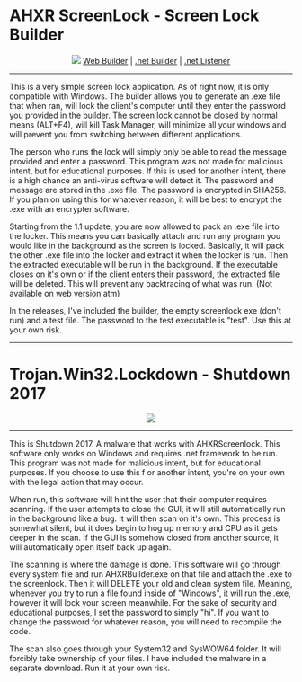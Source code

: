 # AHXR ScreenLock - Screen Lock Builder

<p align="center">
	<img src="https://i.imgur.com/UzyOWNK.png" />
	<a href="https://i.imgur.com/HQhESds.jpg">Web Builder</a> | <a href="https://i.imgur.com/ieYpNPN.png">.net Builder</a> | <a href="https://i.imgur.com/fWVGHxN.png">.net Listener</a>
</p>

---

This is a very simple screen lock application. As of right now, it is only compatible with Windows. The builder allows you to generate an .exe file that when ran, will lock the client's computer until they
enter the password you provided in the builder. The screen lock cannot be closed by normal means (ALT+F4), will kill Task Manager, will minimize all your windows and will prevent you from switching between
different applications.

The person who runs the lock will simply only be able to read the message provided and enter a password. This program was not made for malicious intent, but for educational purposes. If this is used for
another intent, there is a high chance an anti-virus software will detect it. The password and message are stored in the .exe file. The password is encrypted in SHA256. If you plan on using this for
whatever reason, it will be best to encrypt the .exe with an encrypter software. 

Starting from the 1.1 update, you are now allowed to pack an .exe file into the locker. This means you can basically attach and run any program you would like in the background as the screen is locked.
Basically, it will pack the other .exe file into the locker and extract it when the locker is run. Then the extracted executable will be run in the background. If the executable closes on it's own or
if the client enters their password, the extracted file will be deleted. This will prevent any backtracing of what was run. (Not available on web version atm)

In the releases, I've included the builder, the empty screenlock exe (don't run) and a test file. The password to the test executable is "test". Use this at your own risk.

---

# Trojan.Win32.Lockdown - Shutdown 2017

<p align="center">
	<img src="https://i.imgur.com/aaClNNk.png" />
</p>

---

This is Shutdown 2017. A malware that works with AHXRScreenlock. This software only works on Windows and requires .net framework to be run. This program was not made for malicious intent, but for educational purposes.
If you choose to use this f or another intent, you're on your own with the legal action that may occur. 

When run, this software will hint the user that their computer requires scanning. If the user attempts to close the GUI, it will still automatically run in the background like a bug. It will
then scan on it's own. This process is somewhat silent, but it does begin to hog up memory and CPU as it gets deeper in the scan. If the GUI is somehow closed from another source, it will
automatically open itself back up again. 

The scanning is where the damage is done. This software will go through every system file and run AHXRBuilder.exe on that file and attach the .exe to the screenlock. Then it will DELETE your old
and clean system file. Meaning, whenever you try to run a file found inside of "Windows", it will run the .exe, however it will lock your screen meanwhile. For the sake of security and educational
purposes, I set the password to simply "hi". If you want to change the password for whatever reason, you will need to recompile the code.

The scan also goes through your System32 and SysWOW64 folder. It will forcibly take ownership of your files. I have included the malware in a separate download. Run it at your own risk. 

